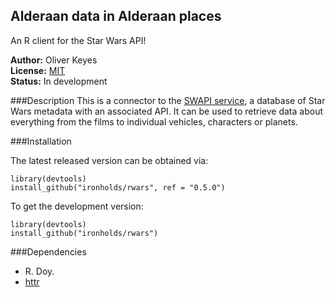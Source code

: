 ## Alderaan data in Alderaan places
An R client for the Star Wars API!

__Author:__ Oliver Keyes<br/>
__License:__ [MIT](http://opensource.org/licenses/MIT)<br/>
__Status:__ In development

###Description
This is a connector to the [SWAPI service](http://swapi.co/), a database of Star Wars metadata with an associated API. It can be used to retrieve data about everything from the films to individual vehicles, characters or planets.

###Installation

The latest released version can be obtained via:

    library(devtools)
    install_github("ironholds/rwars", ref = "0.5.0")

To get the development version:

    library(devtools)
    install_github("ironholds/rwars")
    
###Dependencies
* R. Doy.
* [httr](https://github.com/hadley/httr/)